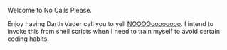 Welcome to No Calls Please.

Enjoy having Darth Vader call you to yell [NOOOOoooooooo](http://darthno.ytmnd.com).  I intend to invoke this from shell scripts when I need to train myself to avoid certain coding habits.

